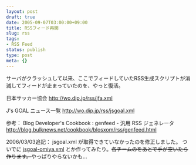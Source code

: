 ```yaml
---
layout: post
draft: true
date: 2005-09-07T03:00:00+09:00
title: RSSフィード再開
slug: rss
tags:
- RSS Feed
status: publish
type: post
meta: {}
---
```

サーバがクラッシュして以来、ここでフィードしていたRSS生成スクリプトが消滅してフィードが止まっていたのを、やっと復活。

日本サッカー協会
<a href="http://wo.dip.jp/rss/jfa.xml">http://wo.dip.jp/rss/jfa.xml</a>

J's GOAL ニュース一覧
<a href="http://wo.dip.jp/rss/jsgoal.xml">http://wo.dip.jp/rss/jsgoal.xml</a>

参考：
Blog Developer's Cookbook : genfeed - 汎用 RSS ジェネレータ
<a href="http://blog.bulknews.net/cookbook/blosxom/rss/genfeed.html">http://blog.bulknews.net/cookbook/blosxom/rss/genfeed.html</a>

<!--more-->
2006/03/03追記：
jsgoal.xml が取得できていなかったのを修正しました。
ついでに <a href="http://wo.skr.jp/rss/jsgoal-omiya.xml">jsgoal-omiya.xml</a> とか作ってみたり。<s>各チームのをあとで手が空いたら作ります。</s>やっぱりやらないかも…
